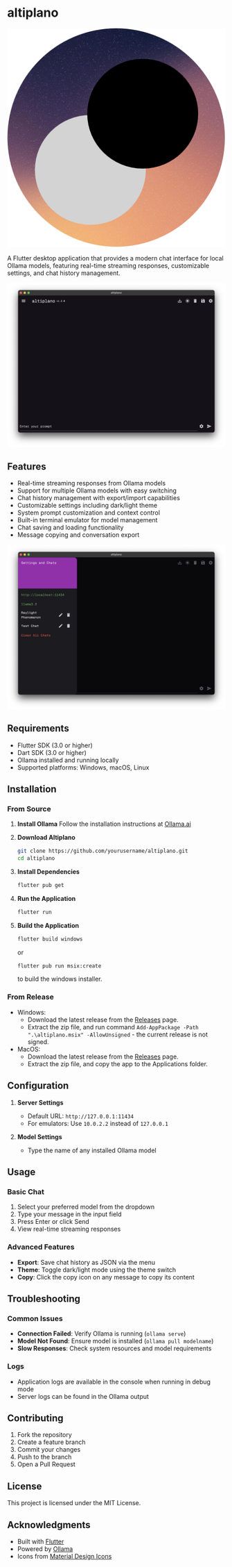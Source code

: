# altiplano

![altiplano logo](readme_src/logo.png)

A Flutter desktop application that provides a modern chat interface for local Ollama models, featuring real-time streaming responses, customizable settings, and chat history management.

![Llama GUI Screenshot](readme_src/image.png)

## Features

- Real-time streaming responses from Ollama models
- Support for multiple Ollama models with easy switching
- Chat history management with export/import capabilities
- Customizable settings including dark/light theme
- System prompt customization and context control
- Built-in terminal emulator for model management
- Chat saving and loading functionality
- Message copying and conversation export

![Llama GUI Screenshot 2](readme_src/image2.png)

## Requirements

- Flutter SDK (3.0 or higher)
- Dart SDK (3.0 or higher)
- Ollama installed and running locally
- Supported platforms: Windows, macOS, Linux

## Installation

### From Source

1. **Install Ollama**
   Follow the installation instructions at [Ollama.ai](https://ollama.ai)

2. **Download Altiplano**
   ```bash
   git clone https://github.com/yourusername/altiplano.git
   cd altiplano
   ```

3. **Install Dependencies**
   ```bash
   flutter pub get
   ```

4. **Run the Application**
   ```bash
   flutter run
   ```
5. **Build the Application**
   ```bash
   flutter build windows
   ```
   or 
   ```bash
   flutter pub run msix:create
   ```
   to build the windows installer.

### From Release

- Windows:
  - Download the latest release from the [Releases](https://github.com/yourusername/altiplano/releases) page.
  - Extract the zip file, and run command `Add-AppPackage -Path ".\altiplano.msix" -AllowUnsigned` - the current release is not signed.
- MacOS:
  - Download the latest release from the [Releases](https://github.com/yourusername/altiplano/releases) page.
  - Extract the zip file, and copy the app to the Applications folder.


## Configuration

1. **Server Settings**
   - Default URL: `http://127.0.0.1:11434`
   - For emulators: Use `10.0.2.2` instead of `127.0.0.1`

2. **Model Settings**
   - Type the name of any installed Ollama model

## Usage

### Basic Chat
1. Select your preferred model from the dropdown
2. Type your message in the input field
3. Press Enter or click Send
4. View real-time streaming responses

### Advanced Features
- **Export**: Save chat history as JSON via the menu
- **Theme**: Toggle dark/light mode using the theme switch
- **Copy**: Click the copy icon on any message to copy its content

## Troubleshooting

### Common Issues
- **Connection Failed**: Verify Ollama is running (`ollama serve`)
- **Model Not Found**: Ensure model is installed (`ollama pull modelname`)
- **Slow Responses**: Check system resources and model requirements

### Logs
- Application logs are available in the console when running in debug mode
- Server logs can be found in the Ollama output

## Contributing

1. Fork the repository
2. Create a feature branch
3. Commit your changes
4. Push to the branch
5. Open a Pull Request

## License

This project is licensed under the MIT License.

## Acknowledgments

- Built with [Flutter](https://flutter.dev/)
- Powered by [Ollama](https://ollama.ai/)
- Icons from [Material Design Icons](https://materialdesignicons.com/)